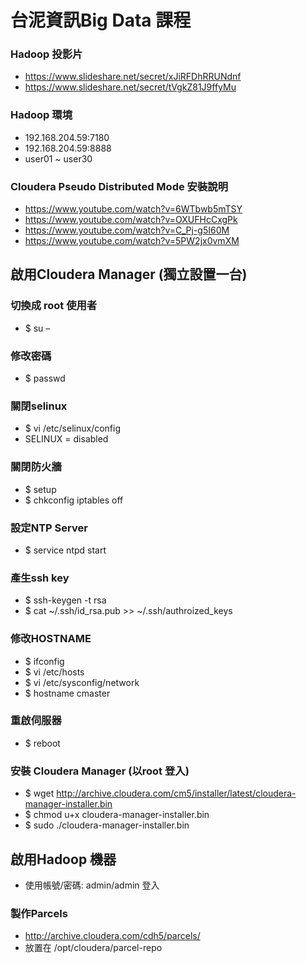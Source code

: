 # 台泥資訊Big Data 課程

### Hadoop 投影片
- https://www.slideshare.net/secret/xJiRFDhRRUNdnf
- https://www.slideshare.net/secret/tVgkZ81J9ffyMu

### Hadoop 環境
- 192.168.204.59:7180
- 192.168.204.59:8888
- user01 ~ user30


### Cloudera Pseudo Distributed Mode 安裝說明
- https://www.youtube.com/watch?v=6WTbwb5mTSY
- https://www.youtube.com/watch?v=OXUFHcCxgPk
- https://www.youtube.com/watch?v=C_Pj-g5I60M
- https://www.youtube.com/watch?v=5PW2jx0vmXM

## 啟用Cloudera Manager (獨立設置一台)

### 切換成 root 使用者
- $ su –

### 修改密碼
- $ passwd


### 關閉selinux
- $ vi /etc/selinux/config
- SELINUX = disabled

### 關閉防火牆
- $ setup
- $ chkconfig iptables off

### 設定NTP Server
- $ service ntpd start

### 產生ssh key
- $ ssh-keygen -t rsa
- $ cat ~/.ssh/id_rsa.pub >> ~/.ssh/authroized_keys

### 修改HOSTNAME
- $ ifconfig
- $ vi /etc/hosts
- $ vi /etc/sysconfig/network
- $ hostname cmaster

### 重啟伺服器
- $ reboot

### 安裝 Cloudera Manager (以root 登入)
- $ wget http://archive.cloudera.com/cm5/installer/latest/cloudera-manager-installer.bin
- $ chmod u+x cloudera-manager-installer.bin
- $ sudo ./cloudera-manager-installer.bin


## 啟用Hadoop 機器

- 使用帳號/密碼: admin/admin 登入

### 製作Parcels

- http://archive.cloudera.com/cdh5/parcels/
- 放置在 /opt/cloudera/parcel-repo



